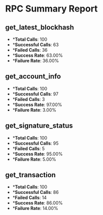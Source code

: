 # RPC Summary Report

## get_latest_blockhash
- ***Total Calls**: 100
- ***Successful Calls**: 63
- ***Failed Calls**: 36
- ***Success Rate**: 63.00%
- ***Failure Rate**: 36.00%
## get_account_info
- ***Total Calls**: 100
- ***Successful Calls**: 97
- ***Failed Calls**: 3
- ***Success Rate**: 97.00%
- ***Failure Rate**: 3.00%
## get_signature_status
- ***Total Calls**: 100
- ***Successful Calls**: 95
- ***Failed Calls**: 5
- ***Success Rate**: 95.00%
- ***Failure Rate**: 5.00%
## get_transaction
- ***Total Calls**: 100
- ***Successful Calls**: 86
- ***Failed Calls**: 14
- ***Success Rate**: 86.00%
- ***Failure Rate**: 14.00%
